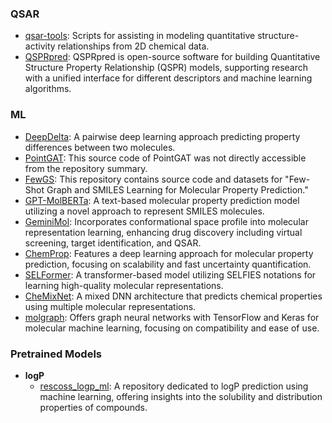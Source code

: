 
### QSAR
- [qsar-tools](https://github.com/dkoes/qsar-tools): Scripts for assisting in modeling quantitative structure-activity relationships from 2D chemical data.
- [QSPRpred](https://github.com/CDDLeiden/QSPRpred): QSPRpred is open-source software for building Quantitative Structure Property Relationship (QSPR) models, supporting research with a unified interface for different descriptors and machine learning algorithms.

### ML
- [DeepDelta](https://github.com/RekerLab/DeepDelta): A pairwise deep learning approach predicting property differences between two molecules.
- [PointGAT](https://github.com/sevencheung2021/PointGAT): This source code of PointGAT was not directly accessible from the repository summary.
- [FewGS](https://github.com/zixiaodan-99/FewGS): This repository contains source code and datasets for "Few-Shot Graph and SMILES Learning for Molecular Property Prediction."
- [GPT-MolBERTa](https://github.com/Suryanarayanan-Balaji/GPT-MolBERTa): A text-based molecular property prediction model utilizing a novel approach to represent SMILES molecules.
- [GeminiMol](https://github.com/Wang-Lin-boop/GeminiMol): Incorporates conformational space profile into molecular representation learning, enhancing drug discovery including virtual screening, target identification, and QSAR.
- [ChemProp](https://github.com/aamini/chemprop): Features a deep learning approach for molecular property prediction, focusing on scalability and fast uncertainty quantification.
- [SELFormer](https://github.com/HUBioDataLab/SELFormer): A transformer-based model utilizing SELFIES notations for learning high-quality molecular representations.
- [CheMixNet](https://github.com/NU-CUCIS/CheMixNet): A mixed DNN architecture that predicts chemical properties using multiple molecular representations.
- [molgraph](https://github.com/akensert/molgraph): Offers graph neural networks with TensorFlow and Keras for molecular machine learning, focusing on compatibility and ease of use.
### Pretrained Models
- **logP**
    - [rescoss_logp_ml](https://github.com/cisert/rescoss_logp_ml): A repository dedicated to logP prediction using machine learning, offering insights into the solubility and distribution properties of compounds.